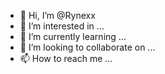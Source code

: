 - 👋 Hi, I’m @Rynexx
- 👀 I’m interested in ...
- 🌱 I’m currently learning ...
- 💞️ I’m looking to collaborate on ...
- 📫 How to reach me ...

<!---
Rynexx/Rynexx is a ✨ special ✨ repository because its `README.md` (this file) appears on your GitHub profile.
You can click the Preview link to take a look at your changes.
--->
